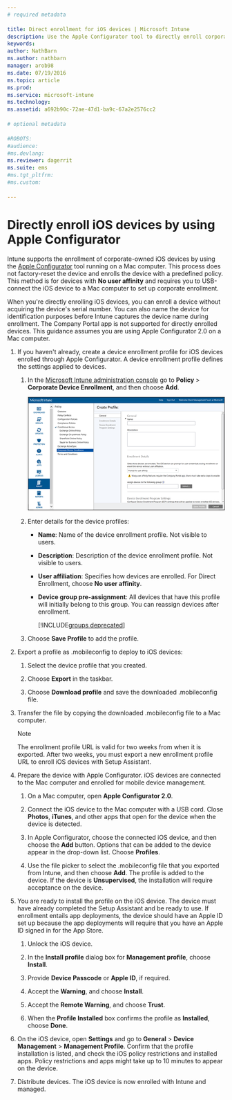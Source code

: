 ```yaml
---
# required metadata

title: Direct enrollment for iOS devices | Microsoft Intune
description: Use the Apple Configurator tool to directly enroll corporate-owned iOS devices with a predefined policy by USB-connecting them to a Mac computer.
keywords:
author: NathBarn
ms.author: nathbarn
manager: arob98
ms.date: 07/19/2016
ms.topic: article
ms.prod:
ms.service: microsoft-intune
ms.technology:
ms.assetid: a692b90c-72ae-47d1-ba9c-67a2e2576cc2

# optional metadata

#ROBOTS:
#audience:
#ms.devlang:
ms.reviewer: dagerrit
ms.suite: ems
#ms.tgt_pltfrm:
#ms.custom:

---
```


# Directly enroll iOS devices by using Apple Configurator
Intune supports the enrollment of corporate-owned iOS devices by using the [Apple Configurator](http://go.microsoft.com/fwlink/?LinkId=518017) tool running on a Mac computer. This process does not factory-reset the device and enrolls the device with a predefined policy. This method is for devices with **No user affinity** and requires you to USB-connect the iOS device to a Mac computer to set up corporate enrollment.

When you're directly enrolling iOS devices, you can enroll a device without acquiring the device's serial number. You can also name the device for identification purposes before Intune captures the device name during enrollment. The Company Portal app is not supported for directly enrolled devices. This guidance assumes you are using Apple Configurator 2.0 on a Mac computer.

1.  If you haven't already, create a device enrollment profile for iOS devices enrolled through Apple Configurator. A device enrollment profile defines the settings applied to devices.

    1.  In the [Microsoft Intune administration console](http://manage.microsoft.com) go to **Policy** &gt; **Corporate Device Enrollment**, and then choose **Add**.

        ![Create device enrollment profile page](../media/pol-sa-corp-enroll.png)

    2.  Enter details for the device profiles:

        -   **Name**: Name of the device enrollment profile. Not visible to users.

        -   **Description**: Description of the device enrollment profile. Not visible to users.

        -   **User affiliation**: Specifies how devices are enrolled. For Direct Enrollment, choose **No user affinity**.

        -   **Device group pre-assignment**: All devices that have this profile will initially belong to this group. You can reassign devices after enrollment.

            [!INCLUDE[groups deprecated](../includes/group-deprecation.md)]

    3.  Choose **Save Profile** to add the profile.

5.  Export a profile as .mobileconfig to deploy to iOS devices:

	1.   Select the device profile that you created.

    2.   Choose **Export** in the taskbar.

    3.   Choose **Download profile** and save the downloaded .mobileconfig file.

6.  Transfer the file by copying the downloaded .mobileconfig file to a Mac computer.
    > [!NOTE]
    > The enrollment profile URL is valid for two weeks from when it is exported. After two weeks, you must export a new enrollment profile URL to enroll iOS devices with Setup Assistant.

7.  Prepare the device with Apple Configurator. iOS devices are connected to the Mac computer and enrolled for mobile device management.

    1.  On a Mac computer, open **Apple Configurator 2.0**.

    2.  Connect the iOS device to the Mac computer with a USB cord. Close **Photos**, **iTunes**, and other apps that open for the device when the device is detected.

    3.  In Apple Configurator, choose the connected iOS device, and then choose the **Add** button. Options that can be added to the device appear in the drop-down list. Choose **Profiles**.

    4.  Use the file picker to select the .mobileconfig file that you exported from Intune, and then choose **Add**. The profile is added to the device.  If the device is **Unsupervised**, the installation will require acceptance on the device.

8.  You are ready to install the profile on the iOS device. The device must have already completed the Setup Assistant and be ready to use. If enrollment entails app deployments, the device should have an Apple ID set up because the app deployments will require that you have an Apple ID signed in for the App Store.

    1.  Unlock the iOS device.

    2.  In the **Install profile** dialog box for **Management profile**,  choose **Install**.

    3.  Provide **Device Passcode** or **Apple ID**, if required.

    4.  Accept the **Warning**, and choose **Install**.

    5.  Accept the **Remote Warning**, and choose **Trust**.

    6.  When the **Profile Installed** box confirms the profile as **Installed**, choose **Done**.

9.  On the iOS device, open **Settings** and go to **General** &gt; **Device Management** &gt; **Management Profile**. Confirm that the profile installation is listed, and check the iOS policy restrictions and installed apps. Policy restrictions and apps might take up to 10 minutes to appear on the device.

10.  Distribute devices. The iOS device is now enrolled with Intune and managed.
